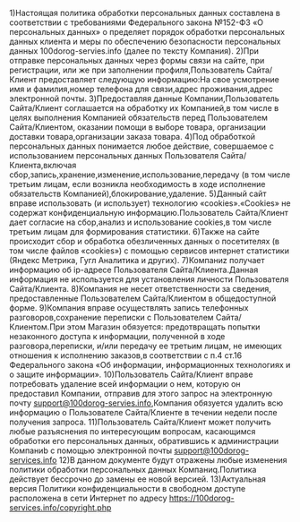 1)Настоящая политика обработки персональных данных составлена в соответствии с требованиями Федерального закона №152-Ф3 «О персональных данных» о пределяет порядок обработки персональных данных клиента и меры по обеспечению безопасности персональных данных 100dorog-servies.info (далее по тексту Компания).
2)При отправке персональных данных через формы связи на сайте, при регистрации, или же при заполнении профиля,Пользователь Сайта/Клиент предоставляет следующую информацию:На свое усмотрение имя и фамилия,номер телефона для связи,адрес проживания,адрес электронной почты.
3)Предоставляя данные Компании,Пользователь Сайта/Клиент соглашается на обработку их Компанией,в том числе в целях выполнения Компанией обязательств перед Пользователем Сайта/Клиентом, оказании помощи в выборе товара, организации доставки товара,организации заказа товара.
4)Под обработкой персональных данных понимается любое действие, совершаемое с использованием персональных данных Пользователя Сайта/Клиента,включая сбор,запись,хранение,изменение,использование,передачу (в том числе третьим лицам, если возникла необходимость в ходе исполнение обязательств Компанией),блокирование,удаление.
5)Данный сайт вправе использовать (и использует) технологию «cookies».«Cookies» не содержат конфиденциальную информацию.Пользователь Сайта/Клиент дает согласие на сбор,анализ и использование cookies,в том числе третьим лицам для формирования статистики.
6)Также на сайте происходит сбор и обработка обезличенных данных о посетителях (в том числе файлов «cookies») с помощью сервисов интернет статистики (Яндекс Метрика, Гугл Аналитика и других).
7)Компаниz получает информацию об ip-адресе Пользователя Сайта/Клиента.Данная информация не используется для установления личности Пользователя Сайта/Клиента.
8)Компания не несет ответственности за сведения, предоставленные Пользователем Сайта/Клиентом в общедоступной форме.
9)Компания вправе осуществлять запись телефонных разговоров,сохранение переписки с Пользователем Сайта/Клиентом.При этом Магазин обязуется: предотвращать попытки незаконного доступа к информации, полученной в ходе разговора,переписки, и/или передачу ее третьим лицам, не имеющих отношения к исполнению заказов,в соответствии с п.4 ст.16 Федерального закона «Об информации, информационных технологиях и о защите информации».
10)Пользователь Сайта/Клиент вправе потребовать удаление всей информации о нем, которую он предоставил Компании, отправив для этого запрос на электронную почту support@100dorog-servies.info,Компания обязуется удалить всю информацию о Пользователе Сайта/Клиенте в течении недели после получения запроса.
11)Пользователь Сайта/Клиент может получить любые разъяснения по интересующим вопросам, касающимся обработки его персональных данных, обратившись к администрации Компаниb с помощью электронной почты support@100dorog-services.info
12)В данном документе будут отражены любые изменения политики обработки персональных данных Компаниq.Политика действует бессрочно до замены ее новой версией.
13)Актуальная версия Политики конфиденциальности в свободном доступе расположена в сети Интернет по адресу https://100dorog-services.info/copyright.php